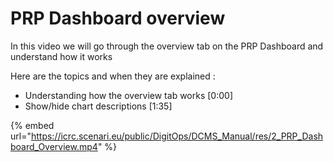 # PRP Dashboard overview

In this video we will go through the overview tab on the PRP Dashboard and understand how it works

Here are the topics and when they are explained :

* Understanding how the overview tab works \[0:00]
* Show/hide chart descriptions \[1:35]

{% embed url="https://icrc.scenari.eu/public/DigitOps/DCMS_Manual/res/2_PRP_Dashboard_Overview.mp4" %}
